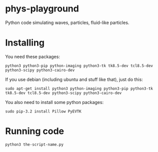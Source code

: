 # phys-playground

Python code simulating waves, particles, fluid-like particles.

# Installing

You need these packages:

    python3 python3-pip python-imaging python3-tk tk8.5-dev tcl8.5-dev python3-scipy python3-cairo-dev

If you use debian (including ubuntu and stuff like that), just do this:

    sudo apt-get install python3 python-imaging python3-pip python3-tk tk8.5-dev tcl8.5-dev python3-scipy python3-cairo-dev

You also need to install some python packages:
  
    sudo pip-3.2 install Pillow PyEVTK

# Running code

    python3 the-script-name.py
